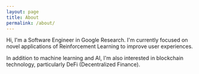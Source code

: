 ```yaml
---
layout: page
title: About
permalink: /about/
---
```


Hi, I'm a Software Engineer in Google Research. I'm currently focused on novel applications of Reinforcement Learning to improve user experiences.

In addition to machine learning and AI, I'm also interested in blockchain technology, particularly DeFi (Decentralized Finance).

